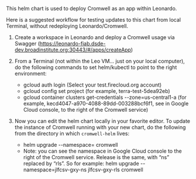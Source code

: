 This helm chart is used to deploy Cromwell as an app within Leonardo. 

Here is a suggested workflow for testing updates to this chart from local Terminal, without redeploying Leonardo/Cromwell.

1. Create a workspace in Leonardo and deploy a Cromwell usage via Swagger (https://leonardo-fiab.dsde-dev.broadinstitute.org:30443/#/apps/createApp)

2. From a Terminal (not within the Leo VM… just on your local computer), do the following commands to set helm/kubectl to point to the right environment:
   - gcloud auth login (Select your test.firecloud.org account)
   - gcloud config set project <workspace project ID> (for example, terra-test-5dea92eb)
   - gcloud container clusters get-credentials --zone=us-central1-a <cluster name> (for example, kecd4047-a970-4088-89dd-003288bcf6f1, see in Google Cloud console, to the right of the Cromwell service)

3. Now you can edit the helm chart locally in your favorite editor. To update the instance of Cromwell running with your new chart, do the following from the directory in which `cromwell-helm` lives:
   - helm upgrade --namespace=<namepace> <release> cromwell 
   - Note: you can see the namespace in Google Cloud console to the right of the Cromwell service. Release is the same, with “ns” replaced by “rls”.
     So for example: helm upgrade --namespace=jlfcsv-gxy-ns jlfcsv-gxy-rls cromwell